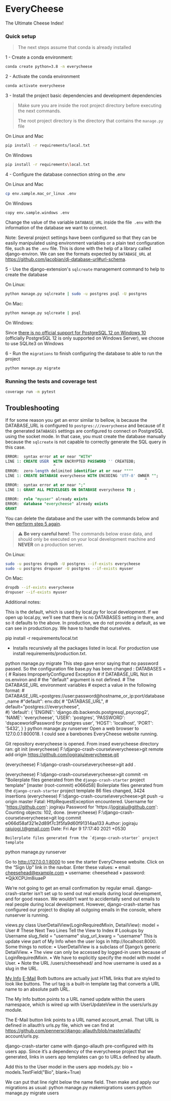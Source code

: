 EveryCheese
==============================

The Ultimate Cheese Index!

### Quick setup

> The next steps assume that conda is already installed

1 - <a name="step-1">Create a conda environment:</a>


```bash
conda create python=3.8 -n everycheese
```
2 - <a name="step-2">Activate the conda environment</a>

```bash
conda activate everycheese
```

3 - <a name="step-3">Install the project basic dependencies and development dependencies</a>

> Make sure you are inside the root project directory before executing the next commands.
>
> The root project directory is the directory that contains the `manage.py` file

On Linux and Mac

```bash
pip install -r requirements/local.txt
```

On Windows

```bash
pip install -r requirements\local.txt
```

4 - <a name="step-4">Configure the database connection string on the .env</a>

On Linux and Mac

```bash
cp env.sample.mac_or_linux .env
```

On Windows

```bash
copy env.sample.windows .env
```

Change the value of the variable `DATABASE_URL` inside the file` .env` with the information of the database we want to connect.

Note: Several project settings have been configured so that they can be easily manipulated using environment variables or a plain text configuration file, such as the `.env` file.
This is done with the help of a library called django-environ. We can see the formats expected by `DATABASE_URL` at https://github.com/jacobian/dj-database-url#url-schema. 

5 - <a name="step-5">Use the django-extension's `sqlcreate` management command to help to create the database</a>

On Linux:

```bash
python manage.py sqlcreate | sudo -u postgres psql -U postgres
```

On Mac:

```bash
python manage.py sqlcreate | psql
```

On Windows:

Since [there is no official support for PostgreSQL 12 on Windows 10](https://www.postgresql.org/download/windows/) (officially PostgreSQL 12 is only supported on Windows Server), we choose to use SQLite3 on Windows

6 - <a name="step-6">Run the `migrations` to finish configuring the database to able to run the project</a>


```bash
python manage.py migrate
```


### <a name="running-tests">Running the tests and coverage test</a>


```bash
coverage run -m pytest
```


## <a name="troubleshooting">Troubleshooting</a>

If for some reason you get an error similar to bellow, is because the DATABASE_URL is configured to `postgres:///everycheese` and because of it the generated `DATABASES` settings are configured to connect on PostgreSQL using the socket mode.
In that case, you must create the database manually because the `sqlcreate` is not capable to correctly generate the SQL query in this case.

```sql
ERROR:  syntax error at or near "WITH"
LINE 1: CREATE USER  WITH ENCRYPTED PASSWORD '' CREATEDB;
                     ^
ERROR:  zero-length delimited identifier at or near """"
LINE 1: CREATE DATABASE everycheese WITH ENCODING 'UTF-8' OWNER "";
                                                             ^
ERROR:  syntax error at or near ";"
LINE 1: GRANT ALL PRIVILEGES ON DATABASE everycheese TO ;
```



```sql
ERROR:  role "myuser" already exists
ERROR:  database "everycheese" already exists
GRANT
```

<a name="troubleshooting-delete-database">You can delete the database and the user with the commands below and then [perform step 5 again](#step-5).</a>

> :warning: **Be very careful here!**: The commands below erase data, and should only be executed on your local development machine and **NEVER** on a production server.


On Linux:

```bash
sudo -u postgres dropdb -U postgres --if-exists everycheese
sudo -u postgres dropuser -U postgres --if-exists myuser
```

On Mac:

```bash
dropdb --if-exists everycheese
dropuser --if-exists myuser
```

Additional notes:

This is the default, which is used by local.py for local development. If we open up local.py, we’ll see that there is no DATABASES setting in there, and so it defaults to the above. In production, we do not provide a default, as we can see in production.py. We have to handle that ourselves. 

pip install -r requirements/local.txt
-   Installs recursively all the packages listed in local.
    For production use install requirements/production.txt.

python manage.py migrate
This step gave error saying that no password passed.
So the configuration file base.py has been changed :
DATABASES = {
    # Raises ImproperlyConfigured Exception
    # if DATABASE_URL Not in os.environ and
    # the "default" argument is not defined.
    # The DATABASE_URL environment variables
    # expect a value in the following format:
    # DATABASE_URL=postgres://user:password@hostname_or_ip:port/database_name
    #"default": env.db(
    #    "DATABASE_URL",
    #    default="postgres:///everycheese",       
    #)
    'default': {
        'ENGINE': 'django.db.backends.postgresql_psycopg2',
        'NAME': 'everycheese',
        'USER': 'postgres',
        'PASSWORD': 'dspaceworldPassword for postgres user',
        'HOST': 'localhost',
        'PORT': '5432',
    }
}
python manage.py runserver
Open a web browser to 127.0.0.1:800018. 
I could see a barebones EveryCheese website running. 

Git repository everycheese is opened.
From insed everycheese directory ran:
git init
(everycheese) F:\django-crash-course\everycheese>git remote add origin https://github.com/jogiraju/everycheese.git

(everycheese) F:\django-crash-course\everycheese>git add .

(everycheese) F:\django-crash-course\everycheese>git commit -m "Boilerplate files generated from the `django-crash-starter` project template"
[master (root-commit) e066d58] Boilerplate files generated from the `django-crash-starter` project template
 86 files changed, 3424 insertions
(everycheese) F:\django-crash-course\everycheese>git push -u origin master
Fatal: HttpRequestException encountered.
Username for 'https://github.com': jogiraju
Password for 'https://jogiraju@github.com':
Counting objects: 102, done.
(everycheese) F:\django-crash-course\everycheese>git log
commit e066d58af321e2d89f7c3f5fa9d60f91314aa133
Author: jogiraju <rajujogi.t@gmail.com>
Date:   Fri Apr 9 17:17:40 2021 +0530

    Boilerplate files generated from the `django-crash-starter` project template

python manage.py runserver

Go to http://127.0.0.1:8000 to see the starter EveryCheese website. Click on the “Sign Up” link in the navbar. 
Enter these values:
• email: cheesehead@example.com
• username: cheesehead 
• password: *QjkXCPUm8iuaeP
 
We’re not going to get an email confirmation by regular email. django-crash-starter isn’t set up to send out real emails during local development, and for good reason. We wouldn’t want to accidentally send out emails to real people during local development. However, django-crash-starter has configured our project to display all outgoing emails in the console, where runserver is running. 

views.py
class UserDetailView(LoginRequiredMixin, DetailView):
    model = User
    # These Next Two Lines Tell the View to Index
    #   Lookups by Username
    slug_field = "username"
    slug_url_kwarg = "username"
This is update view part of My Info when the user logs in http://localhost:8000.
Some things to notice:
• UserDetailView is a subclass of Django’s generic DetailView. • The view can only be accessed by logged-in users because of LoginRequiredMixin. • We have to explicitly specify the model with model = User. • Note the URL /users/cheesehead/ and how username is used as a slug in the URL.

<a class="btn btn-primary" href="{% url 'users:update' %}"> My Info</a> 
<a class="btn btn-primary" href="{% url 'account_email' %}"> E-Mail</a>
Both buttons are actually just HTML links that are styled to look like buttons. The url tag is a built-in template tag that converts a URL name to an absolute path URL. 

The My Info button points to a URL named update within the users namespace, which is wired up with UserUpdateView in the users/urls.py module. 

The E-Mail button link points to a URL named account_email. That URL is defined in allauth’s urls.py file, which we can find at https://github.com/pennersr/django-allauth/blob/master/allauth/ account/urls.py.

django-crash-starter came with django-allauth pre-configured with its users app. Since it’s a dependency of the everycheese project that we generated, links in users app templates can go to URLs defined by allauth.

Add this to the User model in the users app models.py:
bio = models.TextField("Bio", blank=True)

We can put that line right below the name field.
Then make and apply our migrations as usual:
python manage.py makemigrations users python manage.py migrate users

